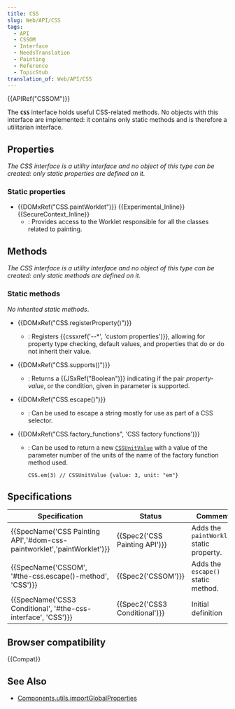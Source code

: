 ```yaml
---
title: CSS
slug: Web/API/CSS
tags:
  - API
  - CSSOM
  - Interface
  - NeedsTranslation
  - Painting
  - Reference
  - TopicStub
translation_of: Web/API/CSS
---
```

{{APIRef("CSSOM")}}

The **`CSS`** interface holds useful CSS-related methods. No objects with this interface are implemented: it contains only static methods and is therefore a utilitarian interface.

## Properties

_The CSS interface is a utility interface and no object of this type can be created: only static properties are defined on it._

### Static properties

- {{DOMxRef("CSS.paintWorklet")}} {{Experimental_Inline}}{{SecureContext_Inline}}
  - : Provides access to the Worklet responsible for all the classes related to painting.

## Methods

_The CSS interface is a utility interface and no object of this type can be created: only static methods are defined on it._

### Static methods

_No inherited static methods_.

- {{DOMxRef("CSS.registerProperty()")}}
  - : Registers {{cssxref('--*', 'custom properties')}}, allowing for property type checking, default values, and properties that do or do not inherit their value.
- {{DOMxRef("CSS.supports()")}}
  - : Returns a {{JSxRef("Boolean")}} indicating if the pair _property-value_, or the condition, given in parameter is supported.
- {{DOMxRef("CSS.escape()")}}
  - : Can be used to escape a string mostly for use as part of a CSS selector.
- {{DOMxRef("CSS.factory_functions", 'CSS factory functions')}}

  - : Can be used to return a new [`CSSUnitValue`](/en-US/docs/Web/API/CSSUnitValue) with a value of the parameter number of the units of the name of the factory function method used.

        CSS.em(3) // CSSUnitValue {value: 3, unit: "em"}

## Specifications

| Specification                                                                                    | Status                                   | Comment                                  |
| ------------------------------------------------------------------------------------------------ | ---------------------------------------- | ---------------------------------------- |
| {{SpecName('CSS Painting API','#dom-css-paintworklet','paintWorklet')}} | {{Spec2('CSS Painting API')}} | Adds the `paintWorklet` static property. |
| {{SpecName('CSSOM', '#the-css.escape()-method', 'CSS')}}                     | {{Spec2('CSSOM')}}                 | Adds the `escape()` static method.       |
| {{SpecName('CSS3 Conditional', '#the-css-interface', 'CSS')}}                 | {{Spec2('CSS3 Conditional')}} | Initial definition                       |

## Browser compatibility

{{Compat}}

## See Also

- [Components.utils.importGlobalProperties](/de/docs/Components.utils.importGlobalProperties)
